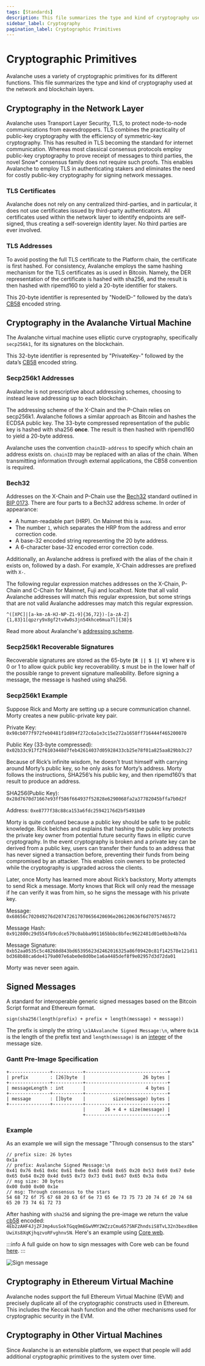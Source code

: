 ```yaml
---
tags: [Standards]
description: This file summarizes the type and kind of cryptography used by Avalanche at the network and blockchain layers.
sidebar_label: Cryptography
pagination_label: Cryptographic Primitives
---
```


# Cryptographic Primitives

Avalanche uses a variety of cryptographic primitives for its different
functions. This file summarizes the type and kind of cryptography used at the
network and blockchain layers.

## Cryptography in the Network Layer

Avalanche uses Transport Layer Security, TLS, to protect node-to-node
communications from eavesdroppers. TLS combines the practicality of public-key
cryptography with the efficiency of symmetric-key cryptography. This has
resulted in TLS becoming the standard for internet communication. Whereas most
classical consensus protocols employ public-key cryptography to prove receipt of
messages to third parties, the novel Snow\* consensus family does not require
such proofs. This enables Avalanche to employ TLS in authenticating stakers and
eliminates the need for costly public-key cryptography for signing network
messages.

### TLS Certificates

Avalanche does not rely on any centralized third-parties, and in particular, it
does not use certificates issued by third-party authenticators. All certificates
used within the network layer to identify endpoints are self-signed, thus
creating a self-sovereign identity layer. No third parties are ever involved.

### TLS Addresses

To avoid posting the full TLS certificate to the Platform chain, the certificate
is first hashed. For consistency, Avalanche employs the same hashing mechanism
for the TLS certificates as is used in Bitcoin. Namely, the DER representation
of the certificate is hashed with sha256, and the result is then hashed with
ripemd160 to yield a 20-byte identifier for stakers.

This 20-byte identifier is represented by "NodeID-" followed by the data’s
[CB58](https://support.avalabs.org/en/articles/4587395-what-is-cb58) encoded
string.

## Cryptography in the Avalanche Virtual Machine

The Avalanche virtual machine uses elliptic curve cryptography, specifically
`secp256k1`, for its signatures on the blockchain.

This 32-byte identifier is represented by "PrivateKey-" followed by the data’s
[CB58](https://support.avalabs.org/en/articles/4587395-what-is-cb58) encoded
string.

### Secp256k1 Addresses

Avalanche is not prescriptive about addressing schemes, choosing to instead
leave addressing up to each blockchain.

The addressing scheme of the X-Chain and the P-Chain relies on secp256k1.
Avalanche follows a similar approach as Bitcoin and hashes the ECDSA public key.
The 33-byte compressed representation of the public key is hashed with sha256
**once**. The result is then hashed with ripemd160 to yield a 20-byte address.

Avalanche uses the convention `chainID-address` to specify which chain an
address exists on. `chainID` may be replaced with an alias of the chain. When
transmitting information through external applications, the CB58 convention is
required.

### Bech32

Addresses on the X-Chain and P-Chain use the
[Bech32](http://support.avalabs.org/en/articles/4587392-what-is-bech32) standard
outlined in [BIP 0173](https://en.bitcoin.it/wiki/BIP_0173). There are four
parts to a Bech32 address scheme. In order of appearance:

- A human-readable part (HRP). On Mainnet this is `avax`.
- The number `1`, which separates the HRP from the address and error correction code.
- A base-32 encoded string representing the 20 byte address.
- A 6-character base-32 encoded error correction code.

Additionally, an Avalanche address is prefixed with the alias of the chain it
exists on, followed by a dash. For example, X-Chain addresses are prefixed with
`X-`.

The following regular expression matches addresses on the X-Chain, P-Chain and
C-Chain for Mainnet, Fuji and localhost. Note that all valid Avalanche addresses
will match this regular expression, but some strings that are not valid
Avalanche addresses may match this regular expression.

```text
^([XPC]|[a-km-zA-HJ-NP-Z1-9]{36,72})-[a-zA-Z]{1,83}1[qpzry9x8gf2tvdw0s3jn54khce6mua7l]{38}$
```

Read more about Avalanche's [addressing scheme](https://support.avalabs.org/en/articles/4596397-what-is-an-address).

### Secp256k1 Recoverable Signatures

Recoverable signatures are stored as the 65-byte **`[R || S || V]`** where
**`V`** is 0 or 1 to allow quick public key recoverability. **`S`** must be in
the lower half of the possible range to prevent signature malleability. Before
signing a message, the message is hashed using sha256.

### Secp256k1 Example

Suppose Rick and Morty are setting up a secure communication channel. Morty
creates a new public-private key pair.

Private Key: `0x98cb077f972feb0481f1d894f272c6a1e3c15e272a1658ff716444f465200070`

Public Key (33-byte compressed): `0x02b33c917f2f6103448d7feb42614037d05928433cb25e78f01a825aa829bb3c27`

Because of Rick’s infinite wisdom, he doesn’t trust himself with carrying around
Morty’s public key, so he only asks for Morty’s address. Morty follows the
instructions, SHA256’s his public key, and then ripemd160’s that result to
produce an address.

SHA256(Public Key): `0x28d7670d71667e93ff586f664937f52828e6290068fa2a37782045bffa7b0d2f`

Address: `0xe8777f38c88ca153a6fdc25942176d2bf5491b89`

Morty is quite confused because a public key should be safe to be public
knowledge. Rick belches and explains that hashing the public key protects the
private key owner from potential future security flaws in elliptic curve
cryptography. In the event cryptography is broken and a private key can be
derived from a public key, users can transfer their funds to an address that has
never signed a transaction before, preventing their funds from being compromised
by an attacker. This enables coin owners to be protected while the cryptography
is upgraded across the clients.

Later, once Morty has learned more about Rick’s backstory, Morty attempts to
send Rick a message. Morty knows that Rick will only read the message if he can
verify it was from him, so he signs the message with his private key.

Message: `0x68656c702049276d207472617070656420696e206120636f6d7075746572`

Message Hash: `0x912800c29d554fb9cdce579c0abba991165bbbc8bfec9622481d01e0b3e4b7da`

Message Signature: `0xb52aa0535c5c48268d843bd65395623d2462016325a86f09420c81f142578e121d11bd368b88ca6de4179a007e6abe0e8d0be1a6a4485def8f9e02957d3d72da01`

Morty was never seen again.

## Signed Messages

A standard for interoperable generic signed messages based on the Bitcoin Script
format and Ethereum format.

```text
sign(sha256(length(prefix) + prefix + length(message) + message))
```

The prefix is simply the string `\x1AAvalanche Signed Message:\n`, where `0x1A`
is the length of the prefix text and `length(message)` is an
[integer](/reference/standards/serialization-primitives.md#integer) of the message size.

### Gantt Pre-Image Specification

```text
+---------------+-----------+------------------------------+
| prefix        : [26]byte  |                     26 bytes |
+---------------+-----------+------------------------------+
| messageLength : int       |                      4 bytes |
+---------------+-----------+------------------------------+
| message       : []byte    |          size(message) bytes |
+---------------+-----------+------------------------------+
                            |       26 + 4 + size(message) |
                            +------------------------------+
```

### Example

As an example we will sign the message "Through consensus to the stars"

```text
// prefix size: 26 bytes
0x1a
// prefix: Avalanche Signed Message:\n
0x41 0x76 0x61 0x6c 0x61 0x6e 0x63 0x68 0x65 0x20 0x53 0x69 0x67 0x6e 0x65 0x64 0x20 0x4d 0x65 0x73 0x73 0x61 0x67 0x65 0x3a 0x0a
// msg size: 30 bytes
0x00 0x00 0x00 0x1e
// msg: Through consensus to the stars
54 68 72 6f 75 67 68 20 63 6f 6e 73 65 6e 73 75 73 20 74 6f 20 74 68 65 20 73 74 61 72 73
```

After hashing with `sha256` and signing the pre-image we return the value
[cb58](https://support.avalabs.org/en/articles/4587395-what-is-cb58) encoded:
`4Eb2zAHF4JjZFJmp4usSokTGqq9mEGwVMY2WZzzCmu657SNFZhndsiS8TvL32n3bexd8emUwiXs8XqKjhqzvoRFvghnvSN`.
Here's an example using [Core web](https://core.app/tools/signing-tools/sign/).

:::info
A full guide on how to sign messages with Core web can be found 
[here](https://support.avax.network/en/articles/7206948-core-web-how-do-i-use-the-signing-tools).
:::

![Sign message](/img/signed-message.png)

## Cryptography in Ethereum Virtual Machine

Avalanche nodes support the full Ethereum Virtual Machine (EVM) and precisely
duplicate all of the cryptographic constructs used in Ethereum. This includes
the Keccak hash function and the other mechanisms used for cryptographic
security in the EVM.

## Cryptography in Other Virtual Machines

Since Avalanche is an extensible platform, we expect that people will add
additional cryptographic primitives to the system over time.
